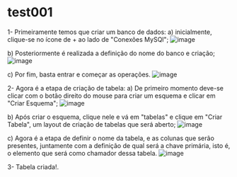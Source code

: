 # test001

1- Primeiramente temos que criar um banco de dados: 
  a) inicialmente, clique-se no ícone de + ao lado de "Conexões MySQl"; 
  ![image](https://github.com/user-attachments/assets/87aea19d-8acc-4364-8451-29bd940784ed)

  b) Posteriormente é realizada a definição do nome do banco e criação; 
  ![image](https://github.com/user-attachments/assets/4213590e-9cfa-44fe-adbd-d29d8b7975c7)

  c) Por fim, basta entrar e começar as operações. 
  ![image](https://github.com/user-attachments/assets/bf207c12-64bf-47db-a922-3842c5ddd1ba)


2- Agora é a etapa de criação de tabela: 
  a) De primeiro momento deve-se clicar com o botão direito do mouse para criar um esquema e clicar em "Criar Esquema"; 
  ![image](https://github.com/user-attachments/assets/834f45d4-f0e5-4b9c-bb41-663d7d475a35)

  b) Após criar o esquema, clique nele e vá em "tabelas" e clique em "Criar Tabela", um layout de criação de tabelas que será aberto; 
  ![image](https://github.com/user-attachments/assets/3e8c5456-5dcd-410c-86a6-44a0861a1b0b)

  c) Agora é a etapa de definir o nome da tabela, e as colunas que serão presentes, juntamente com a definição de qual será a chave primária, isto é, o elemento que será como chamador dessa tabela. 
  ![image](https://github.com/user-attachments/assets/331f1b23-233a-40c5-bee6-4828f5bc97c0)


3- Tabela criada!.
